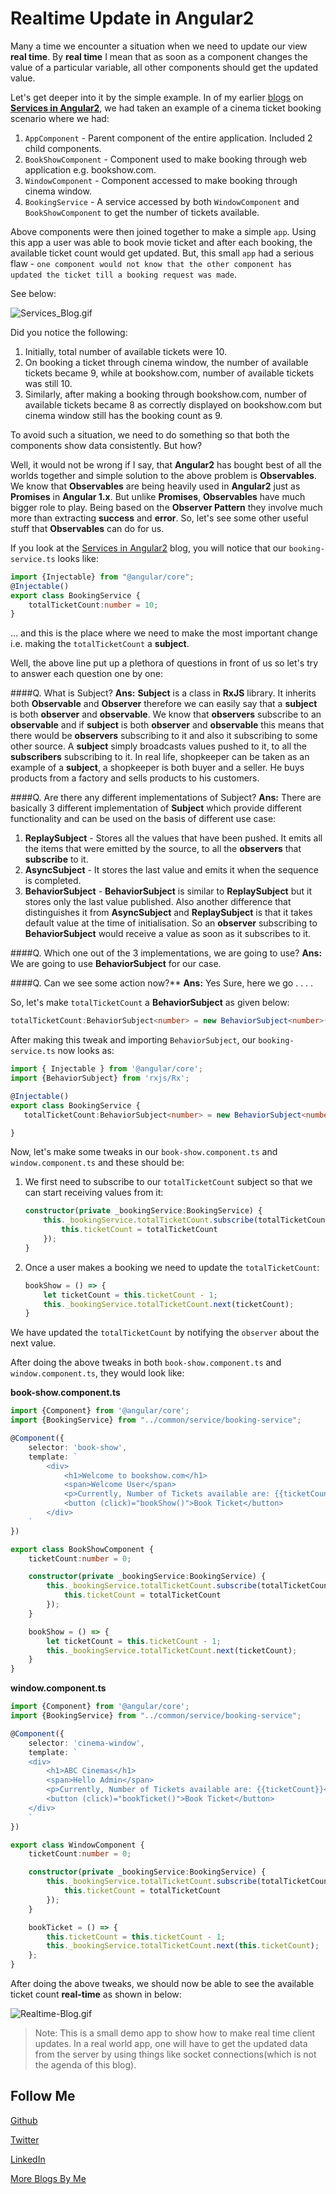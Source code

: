 # Realtime Update in Angular2

Many a time we encounter a situation when we need to update our view **real time**. By **real time** I mean that as soon as a component changes the value of a particular variable,
all other components should get the updated value.

Let's get deeper into it by the simple example. In of my earlier [blogs](https://namitamalik.github.io/) on [**Services in Angular2**](https://namitamalik.github.io/Services-in-Angular2/), 
we had taken an example of a cinema ticket booking scenario where we had:

1. `AppComponent` - Parent component of the entire application. Included 2 child components.
2. `BookShowComponent` - Component used to make booking through web application e.g. bookshow.com.
3. `WindowComponent` - Component accessed to make booking through cinema window.
4. `BookingService` - A service accessed by both `WindowComponent` and `BookShowComponent` to get the number of tickets available.

Above components were then joined together to make a simple `app`. Using this app a user was able to book movie ticket and after each booking, the available ticket count would get updated.
But, this small `app` had a serious flaw - `one component would not know that the other component has updated the ticket till a booking request was made`.

See below:

![Services_Blog.gif](https://raw.githubusercontent.com/NamitaMalik/Realtime-Update-in-Angular2/master/assets/Services_Blog.gif)

Did you notice the following:

1. Initially, total number of available tickets were 10.
2. On booking a ticket through cinema window, the number of available tickets became 9, while at bookshow.com, number of available tickets was still 10.
3. Similarly, after making a booking through bookshow.com, number of available tickets became 8 as correctly displayed on bookshow.com but cinema window still has the booking count as 9.

To avoid such a situation, we need to do something so that both the components show data consistently. But how?

Well, it would not be wrong if I say, that **Angular2** has bought best of all the worlds together and simple solution to the above problem is **Observables**. We know that 
**Observables** are being heavily used in **Angular2** just as **Promises** in **Angular 1.x**. But unlike **Promises**, **Observables** have much bigger role to play. Being 
based on the **Observer Pattern** they involve much more than extracting **success** and **error**. So, let's see some other useful stuff that **Observables** can do for us.


If you look at the [Services in Angular2](https://namitamalik.github.io/Services-in-Angular2/) blog, you will notice that our `booking-service.ts` looks like:
 
```TypeScript
import {Injectable} from "@angular/core";
@Injectable()
export class BookingService {
    totalTicketCount:number = 10;
}
```

... and this is the place where we need to make the most important change i.e. making the `totalTicketCount` a **subject**.

Well, the above line put up a plethora of questions in front of us so let's try to answer each question one by one:

####Q. What is Subject?
**Ans:** **Subject** is a class in **RxJS** library. It inherits both **Observable** and **Observer** therefore we can easily say that a **subject** is both **observer** and **observable**.
We know that **observers** subscribe to an **observable** and if **subject** is both **observer** and **observable** this means that there would be **observers** subscribing to it and 
also it subscribing to some other source. A **subject**  simply broadcasts values pushed to it, to all the **subscribers** subscribing to it. 
In real life, shopkeeper can be taken as an example of a **subject**, a shopkeeper is both buyer and a seller. He buys products from a factory and sells products to his customers.

####Q. Are there any different implementations of Subject?
**Ans:** There are basically 3 different implementation of **Subject** which provide different functionality and can be used on the basis of different use case:

1. **ReplaySubject** - Stores all the values that have been pushed. It emits all the items that were emitted by the source, to all the **observers** that **subscribe** to it.
2. **AsyncSubject** - It stores the last value and emits it when the sequence is completed.
3. **BehaviorSubject** - **BehaviorSubject** is similar to **ReplaySubject** but it stores only the last value published. Also another difference that distinguishes it from **AsyncSubject** and **ReplaySubject** is that it takes default value at the time of initialisation.
So an **observer** subscribing to **BehaviorSubject** would receive a value as soon as it subscribes to it.
   
####Q. Which one out of the 3 implementations, we are going to use?
**Ans:** We are going to use **BehaviorSubject** for our case.

####Q. Can we see some action now?**
**Ans:** Yes Sure, here we go . . . .

So, let's make `totalTicketCount` a **BehaviorSubject** as given below:

```TypeScript
totalTicketCount:BehaviorSubject<number> = new BehaviorSubject<number>(10);
```

After making this tweak and importing `BehaviorSubject`, our `booking-service.ts` now looks as:

```TypeScript
import { Injectable } from '@angular/core';
import {BehaviorSubject} from 'rxjs/Rx';

@Injectable()
export class BookingService {
   totalTicketCount:BehaviorSubject<number> = new BehaviorSubject<number>(10);

}
```

Now, let's make some tweaks in our `book-show.component.ts` and `window.component.ts` and these should be:

1. We first need to subscribe to our `totalTicketCount` subject so that we can start receiving values from it:
    ```TypeScript
    constructor(private _bookingService:BookingService) {
        this._bookingService.totalTicketCount.subscribe(totalTicketCount => {
            this.ticketCount = totalTicketCount
        });
    }
    ```

2. Once a user makes a booking we need to update the `totalTicketCount`:
    ```TypeScript
    bookShow = () => {
        let ticketCount = this.ticketCount - 1;
        this._bookingService.totalTicketCount.next(ticketCount);
    }
    ```

We have updated the `totalTicketCount` by notifying the `observer` about the next value.

After doing the above tweaks in both `book-show.component.ts` and `window.component.ts`, they would look like:

**book-show.component.ts**

```TypeScript
import {Component} from '@angular/core';
import {BookingService} from "../common/service/booking-service";

@Component({
    selector: 'book-show',
    template: `
        <div>
            <h1>Welcome to bookshow.com</h1>
            <span>Welcome User</span>
            <p>Currently, Number of Tickets available are: {{ticketCount}}</p>
            <button (click)="bookShow()">Book Ticket</button>
        </div>
    `
})

export class BookShowComponent {
    ticketCount:number = 0;

    constructor(private _bookingService:BookingService) {
        this._bookingService.totalTicketCount.subscribe(totalTicketCount => {
            this.ticketCount = totalTicketCount
        });
    }

    bookShow = () => {
        let ticketCount = this.ticketCount - 1;
        this._bookingService.totalTicketCount.next(ticketCount);
    }
}
```

**window.component.ts**

```TypeScript
import {Component} from '@angular/core';
import {BookingService} from "../common/service/booking-service";

@Component({
    selector: 'cinema-window',
    template: `
    <div>
        <h1>ABC Cinemas</h1>
        <span>Hello Admin</span>
        <p>Currently, Number of Tickets available are: {{ticketCount}}</p>
        <button (click)="bookTicket()">Book Ticket</button>
    </div>
    `
})

export class WindowComponent {
    ticketCount:number = 0;

    constructor(private _bookingService:BookingService) {
        this._bookingService.totalTicketCount.subscribe(totalTicketCount => {
            this.ticketCount = totalTicketCount
        });
    }

    bookTicket = () => {
        this.ticketCount = this.ticketCount - 1;
        this._bookingService.totalTicketCount.next(this.ticketCount);
    };
}
```

After doing the above tweaks, we should now be able to see the available ticket count **real-time** as shown in below:

![Realtime-Blog.gif](https://raw.githubusercontent.com/NamitaMalik/Realtime-Update-in-Angular2/master/assets/Realtime_Blog.gif)

> Note: This is a small demo app to show how to make real time client updates. In a real world app, one will have to get the updated data from the server by using things like socket connections(which is not the agenda of this blog).

Follow Me
---
[Github](https://github.com/NamitaMalik)

[Twitter](https://twitter.com/namita13_04)

[LinkedIn](https://in.linkedin.com/in/namita-malik-a7885b23)

[More Blogs By Me](https://namitamalik.github.io/)
